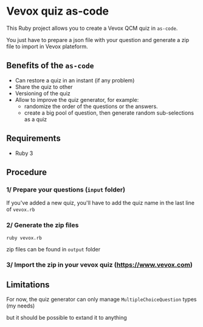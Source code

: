# Vevox quiz as-code

This Ruby project allows you to create a Vevox QCM quiz in `as-code`.

You just have to prepare a json file with your question and generate a zip file to import in Vevox plateform.

## Benefits of the `as-code` 

- Can restore a quiz in an instant (if any problem)
- Share the quiz to other
- Versioning of the quiz
- Allow to improve the quiz generator, for example:
  - randomize the order of the questions or the answers.
  - create a big pool of question, then generate random sub-selections as a quiz

## Requirements

- Ruby 3

## Procedure

### 1/ Prepare your questions (`input` folder)

If you've added a new quiz, you'll have to add the quiz name in the last line of `vevox.rb` 

### 2/ Generate the zip files

```shell
ruby vevox.rb
```

zip files can be found in `output` folder

### 3/ Import the zip in your vevox quiz (https://www.vevox.com)

## Limitations

For now, the quiz generator can only manage `MultipleChoiceQuestion` types (my needs)

but it should be possible to extand it to anything
